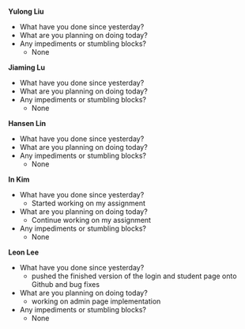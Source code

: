 **Yulong Liu**

- What have you done since yesterday?
- What are you planning on doing today?
- Any impediments or stumbling blocks?
  - None

**Jiaming Lu**

- What have you done since yesterday?
- What are you planning on doing today?
- Any impediments or stumbling blocks?
  - None

**Hansen Lin**

- What have you done since yesterday?
- What are you planning on doing today?
- Any impediments or stumbling blocks?
  - None

**In Kim**
- What have you done since yesterday?
  - Started working on my assignment
- What are you planning on doing today?
  - Continue working on my assignment
- Any impediments or stumbling blocks?
  - None

**Leon Lee**
- What have you done since yesterday?
  - pushed the finished version of the login and student page onto Github and bug fixes
- What are you planning on doing today?
  - working on admin page implementation
- Any impediments or stumbling blocks?
  - None
